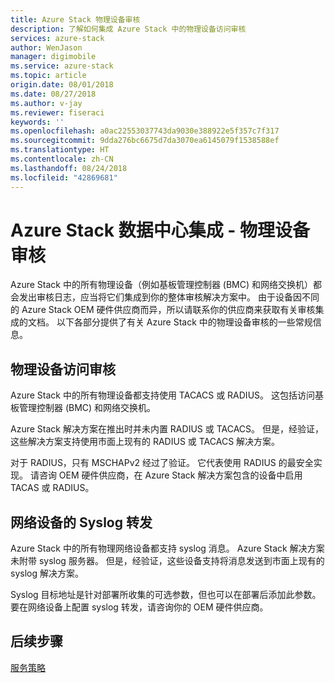 ```yaml
---
title: Azure Stack 物理设备审核
description: 了解如何集成 Azure Stack 中的物理设备访问审核
services: azure-stack
author: WenJason
manager: digimobile
ms.service: azure-stack
ms.topic: article
origin.date: 08/01/2018
ms.date: 08/27/2018
ms.author: v-jay
ms.reviewer: fiseraci
keywords: ''
ms.openlocfilehash: a0ac22553037743da9030e388922e5f357c7f317
ms.sourcegitcommit: 9dda276bc6675d7da3070ea6145079f1538588ef
ms.translationtype: HT
ms.contentlocale: zh-CN
ms.lasthandoff: 08/24/2018
ms.locfileid: "42869681"
---
```

# <a name="azure-stack-datacenter-integration---physical-device-auditing"></a>Azure Stack 数据中心集成 - 物理设备审核

Azure Stack 中的所有物理设备（例如基板管理控制器 (BMC) 和网络交换机）都会发出审核日志，应当将它们集成到你的整体审核解决方案中。 由于设备因不同的 Azure Stack OEM 硬件供应商而异，所以请联系你的供应商来获取有关审核集成的文档。 以下各部分提供了有关 Azure Stack 中的物理设备审核的一些常规信息。  

## <a name="physical-device-access-auditing"></a>物理设备访问审核

Azure Stack 中的所有物理设备都支持使用 TACACS 或 RADIUS。 这包括访问基板管理控制器 (BMC) 和网络交换机。

Azure Stack 解决方案在推出时并未内置 RADIUS 或 TACACS。 但是，经验证，这些解决方案支持使用市面上现有的 RADIUS 或 TACACS 解决方案。

对于 RADIUS，只有 MSCHAPv2 经过了验证。 它代表使用 RADIUS 的最安全实现。
请咨询 OEM 硬件供应商，在 Azure Stack 解决方案包含的设备中启用 TACAS 或 RADIUS。

## <a name="syslog-forwarding-for-network-devices"></a>网络设备的 Syslog 转发

Azure Stack 中的所有物理网络设备都支持 syslog 消息。 Azure Stack 解决方案未附带 syslog 服务器。 但是，经验证，这些设备支持将消息发送到市面上现有的 syslog 解决方案。

Syslog 目标地址是针对部署所收集的可选参数，但也可以在部署后添加此参数。 要在网络设备上配置 syslog 转发，请咨询你的 OEM 硬件供应商。

## <a name="next-steps"></a>后续步骤

[服务策略](azure-stack-servicing-policy.md)
